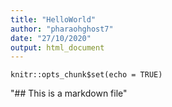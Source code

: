 ```yaml
---
title: "HelloWorld"
author: "pharaohghost7"
date: "27/10/2020"
output: html_document
---
```


```{r setup, include=FALSE}
knitr::opts_chunk$set(echo = TRUE)
```

"## This is a markdown file"
